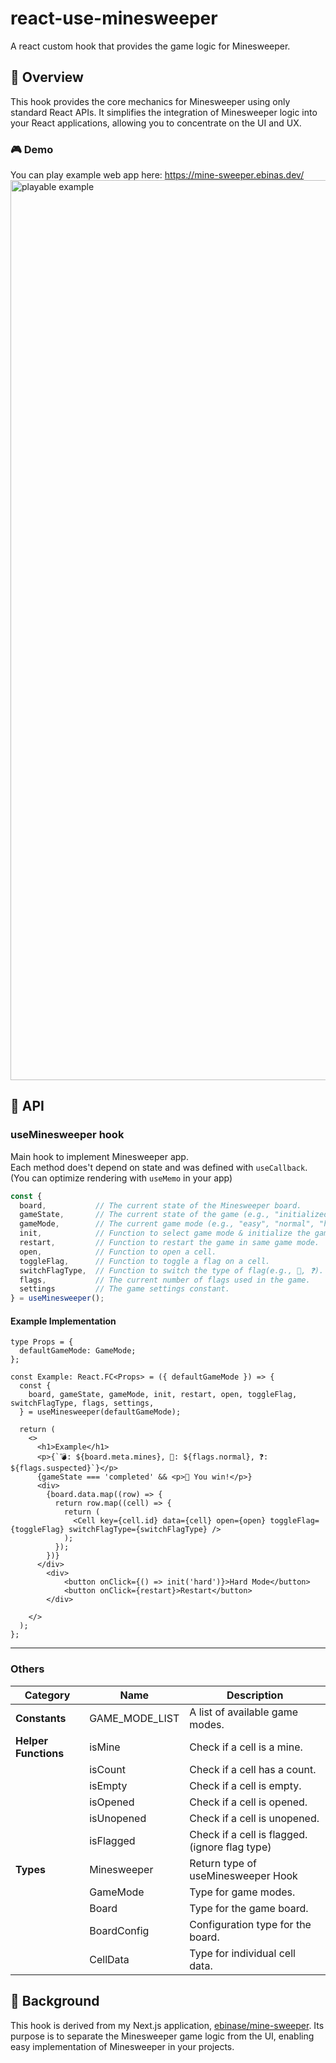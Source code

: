 # react-use-minesweeper

A react custom hook that provides the game logic for Minesweeper.

## 🔖 Overview

This hook provides the core mechanics for Minesweeper using only standard React APIs. It simplifies the integration of Minesweeper logic into your React applications, allowing you to concentrate on the UI and UX.

### 🎮 Demo
You can play example web app here: https://mine-sweeper.ebinas.dev/
<img width="1440" alt="playable example" src="https://github.com/ebinase/react-use-minesweeper/assets/54468945/2ec6dc73-cf20-4797-a6d0-a3c87fce17e1">

## 🚀 API
### useMinesweeper hook
Main hook to implement Minesweeper app.  
Each method does't depend on state and was defined with `useCallback`.  
(You can optimize rendering with `useMemo` in your app)

```typescript
const {
  board,           // The current state of the Minesweeper board.
  gameState,       // The current state of the game (e.g., "initialized", "playing", "completed", "failed").
  gameMode,        // The current game mode (e.g., "easy", "normal", "hard").
  init,            // Function to select game mode & initialize the game.
  restart,         // Function to restart the game in same game mode.
  open,            // Function to open a cell.
  toggleFlag,      // Function to toggle a flag on a cell.
  switchFlagType,  // Function to switch the type of flag(e.g., 🚩, ❓).
  flags,           // The current number of flags used in the game.
  settings         // The game settings constant.
} = useMinesweeper();
```

#### Example Implementation
```tsx
type Props = {
  defaultGameMode: GameMode;
};

const Example: React.FC<Props> = ({ defaultGameMode }) => {
  const {
    board, gameState, gameMode, init, restart, open, toggleFlag, switchFlagType, flags, settings,
  } = useMinesweeper(defaultGameMode);

  return (
    <>
      <h1>Example</h1>
      <p>{`💣: ${board.meta.mines}, 🚩: ${flags.normal}, ❓: ${flags.suspected}`}</p>
      {gameState === 'completed' && <p>🎉 You win!</p>}
      <div>
        {board.data.map((row) => {
          return row.map((cell) => {
            return (
              <Cell key={cell.id} data={cell} open={open} toggleFlag={toggleFlag} switchFlagType={switchFlagType} />
            );
          });
        })}
      </div>
        <div>
            <button onClick={() => init('hard')}>Hard Mode</button>
            <button onClick={restart}>Restart</button>
        </div>
            
    </>
  );
};
```

---

### Others
| Category          | Name           | Description                               |
|-------------------|----------------|-------------------------------------------|
| **Constants**     | GAME_MODE_LIST | A list of available game modes.           |
| **Helper Functions** | isMine       | Check if a cell is a mine.               |
|                   | isCount        | Check if a cell has a count.              |
|                   | isEmpty        | Check if a cell is empty.                 |
|                   | isOpened       | Check if a cell is opened.                |
|                   | isUnopened     | Check if a cell is unopened.              |
|                   | isFlagged      | Check if a cell is flagged. (ignore flag type) |
| **Types**         | Minesweeper    | Return type of useMinesweeper Hook        |
|                   | GameMode       | Type for game modes.                      |
|                   | Board          | Type for the game board.                  |
|                   | BoardConfig    | Configuration type for the board.         |
|                   | CellData       | Type for individual cell data.            |


## 📖 Background

This hook is derived from my Next.js application, [ebinase/mine-sweeper](https://github.com/ebinase/mine-sweeper). Its purpose is to separate the Minesweeper game logic from the UI, enabling easy implementation of Minesweeper in your projects.
